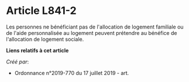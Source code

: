 # Article L841-2

Les personnes ne bénéficiant pas de l'allocation de logement familiale ou de l'aide personnalisée au logement peuvent
prétendre au bénéfice de l'allocation de logement sociale.

**Liens relatifs à cet article**

_Créé par_:

  - Ordonnance n°2019-770 du 17 juillet 2019 - art.
